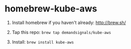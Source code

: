 homebrew-kube-aws
==============

1. Install homebrew if you haven't already: http://brew.sh/

2. Tap this repo: `brew tap demandsignals/kube-aws`

3. Install: `brew install kube-aws`

